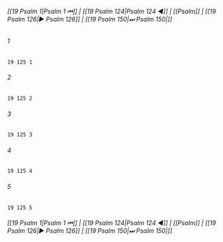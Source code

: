 
###### [[19 Psalm 1|Psalm 1 ⏮]] | [[19 Psalm 124|Psalm 124 ◀]] | [[Psalm]] | [[19 Psalm 126|▶ Psalm 126]] | [[19 Psalm 150|⏭ Psalm 150|]]

###### 1
``` verse
19 125 1 
```
###### 2
``` verse
19 125 2 
```
###### 3
``` verse
19 125 3 
```
###### 4
``` verse
19 125 4 
```
###### 5
``` verse
19 125 5 
```

###### [[19 Psalm 1|Psalm 1 ⏮]] | [[19 Psalm 124|Psalm 124 ◀]] | [[Psalm]] | [[19 Psalm 126|▶ Psalm 126]] | [[19 Psalm 150|⏭ Psalm 150|]]

